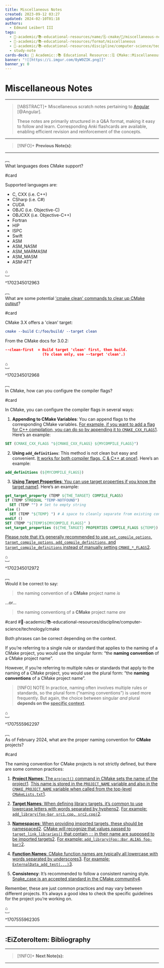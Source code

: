```yaml
---
title: Miscellaneous Notes
created: 2023-09-12 03:27
updated: 2024-02-10T01:18
authors:
  - Edmund Leibert III
tags:
  - 🔴-academic/📚-educational-resources/name/🗒️-cmake/🔖/miscellaneous-notes
  - 🔴-academic/📚-educational-resources/format/miscellaneous
  - 🔴-academic/📚-educational-resources/discipline/computer-science/technology/cmake
  - study-note
cards-deck: 🔴 Academic::📚 Educational Resource::🗒️ CMake::Miscellaneous Notes
banner: "![[https://i.imgur.com/8yW9ZIK.png]]"
banner_y: 0
---
```


#  Miscellaneous Notes

---

> [!ABSTRACT]+ 
> Miscellaneous scratch notes pertaining to [Angular](https://angular.dev/) [@Angular].
> 
> These notes are primarily structured in a Q&A format, making it easy to follow and learn. Corresponding Anki flashcards are available, enabling efficient revision and reinforcement of the concepts.

---

 > [!INFO]+
 > **Previous Note(s)**: 
 > 

---

﹇<br>
What languages does CMake support? 

#card 

Supported languages are:
- C, CXX (i.e. C++)
- CSharp (i.e. C#)
- CUDA
- OBJC (i.e. Objective-C)
- OBJCXX (i.e. Objective-C++)
- Fortran
- HIP
- ISPC
- Swift
- ASM
- ASM_NASM
- ASM_MARMASM
- ASM_MASM
- ASM-ATT

⌂
<br>﹈<br>^1702345012963


﹇<br>
What are some potential ['cmake clean' commands to clear up CMake output](https://stackoverflow.com/questions/9680420/looking-for-a-cmake-clean-command-to-clear-up-cmake-output)?

#card

CMake 3.X offers a 'clean' target:
```cmake
cmake --build C:/foo/build/ --target clean
```

From the CMake docs for 3.0.2:
```cmake
--clean-first  = Build target 'clean' first, then build.
                 (To clean only, use --target 'clean'.)
```

⌂
<br>﹈<br>^1702345012968


﹇<br>
In CMake, how can you configure the compiler flags?

#card 

In CMake, you can configure the compiler flags in several ways:

1. **Appending to CMake Variables**: You can append flags to the corresponding CMake variables. [For example, if you want to add a flag for C++ compilation, you can do so by appending it to `CMAKE_CXX_FLAGS`](https://stackoverflow.com/questions/11783932/how-do-i-add-a-linker-or-compile-flag-in-a-cmake-file)[1](https://stackoverflow.com/questions/11783932/how-do-i-add-a-linker-or-compile-flag-in-a-cmake-file). Here’s an example:
    
```cmake
SET (CMAKE_CXX_FLAGS "${CMAKE_CXX_FLAGS} ${MYCOMPILE_FLAGS}")
```
    
2. **Using `add_definitions`**: This method is not clean but easy and convenient. [It works for both compiler flags, C & C++ at once](https://stackoverflow.com/questions/11783932/how-do-i-add-a-linker-or-compile-flag-in-a-cmake-file)[1](https://stackoverflow.com/questions/11783932/how-do-i-add-a-linker-or-compile-flag-in-a-cmake-file). Here’s an example:
    
```cmake
add_definitions (${MYCOMPILE_FLAGS})
```
    
3. [**Using Target Properties**: You can use target properties if you know the target name](https://stackoverflow.com/questions/11783932/how-do-i-add-a-linker-or-compile-flag-in-a-cmake-file)[1](https://stackoverflow.com/questions/11783932/how-do-i-add-a-linker-or-compile-flag-in-a-cmake-file). Here’s an example:
    
```cmake
get_target_property (TEMP ${THE_TARGET} COMPILE_FLAGS)
if (TEMP STREQUAL "TEMP-NOTFOUND")  
  SET (TEMP "") # Set to empty string
else ()  
  SET (TEMP "${TEMP} ") # A space to cleanly separate from existing content
endif ()
SET (TEMP "${TEMP}${MYCOMPILE_FLAGS}" )
set_target_properties (${THE_TARGET} PROPERTIES COMPILE_FLAGS ${TEMP})
```
    

[Please note that it’s generally recommended to use `set_compile_options`, `target_compile_options`, `add_compile_definitions`, and `target_compile_definitions` instead of manually setting `CMAKE_*_FLAGS`](https://stackoverflow.com/questions/59107988/correct-way-to-handle-compiler-flags-when-using-cmake)[2](https://stackoverflow.com/questions/59107988/correct-way-to-handle-compiler-flags-when-using-cmake).

⌂
<br>﹈<br>^1702345012972

﹇<br>
Would it be correct to say:

> the naming convention of a **CMake** project name _is_

…or…

> the naming convention<u>s</u> of a **CMake** project name _are_

#card #🔴-academic/📚-educational-resources/discipline/computer-science/technology/cmake 

Both phrases can be correct depending on the context.

If you’re referring to a single rule or standard that applies to the naming of a CMake project, you would use the singular form: “the **naming convention** of a CMake project name”.

However, if you’re referring to multiple rules or standards that apply to the naming of a CMake project, you would use the plural form: “the **naming conventions** of a CMake project name”.

> [!INFO] NOTE
> In practice, naming often involves multiple rules or standards, so the plural form (“naming conventions”) is used more frequently. 
> But again, the choice between singular _and_ plural <b>depends on the <u>specific context</u></b>.

⌂
<br>﹈<br>^1707555962297


﹇<br>
As of February 2024, what are the proper naming convention for **CMake** projects?

#card 

The naming convention for CMake projects is not strictly defined, but there are some common practices:

1. [**Project Names**: The `project()` command in CMake sets the name of the project](https://cmake.org/cmake/help/latest/command/project.html)[1](https://cmake.org/cmake/help/latest/command/project.html). [This name is stored in the `PROJECT_NAME` variable and also in the `CMAKE_PROJECT_NAME` variable when called from the top-level `CMakeLists.txt`](https://cmake.org/cmake/help/latest/command/project.html)[1](https://cmake.org/cmake/help/latest/command/project.html).
    
2. [**Target Names**: When defining library targets, it’s common to use lowercase letters with words separated by hyphens](https://cmake.org/cmake/help/latest/command/project.html)[2](https://stackoverflow.com/questions/48524359/naming-convention-for-components-and-namespaces-in-cmake). [For example: `add_library(foo-bar src1.cpp, src2.cpp)`](https://cmake.org/cmake/help/latest/command/project.html)[2](https://stackoverflow.com/questions/48524359/naming-convention-for-components-and-namespaces-in-cmake).
    
3. [**Namespaces**: When providing imported targets, these should be namespaced](https://cmake.org/cmake/help/latest/command/project.html)[2](https://stackoverflow.com/questions/48524359/naming-convention-for-components-and-namespaces-in-cmake). [CMake will recognize that values passed to `target_link_libraries()` that contain `::` in their name are supposed to be imported targets](https://cmake.org/cmake/help/latest/command/project.html)[2](https://stackoverflow.com/questions/48524359/naming-convention-for-components-and-namespaces-in-cmake). [For example: `add_library(Foo::Bar ALIAS foo-bar)`](https://cmake.org/cmake/help/latest/command/project.html)[2](https://stackoverflow.com/questions/48524359/naming-convention-for-components-and-namespaces-in-cmake).
    
4. [**Function Names**: CMake function names are typically all lowercase with words separated by underscores](https://discourse.cmake.org/t/naming-conventions-for-cmake-functions/4615)[3](https://discourse.cmake.org/t/naming-conventions-for-cmake-functions/4615). [For example: `ExternalData_add_test(...)`](https://cmake.org/cmake/help/latest/command/project.html)[3](https://discourse.cmake.org/t/naming-conventions-for-cmake-functions/4615).
    
5. **Consistency**: It’s recommended to follow a consistent naming style. [Snake_case is an accepted standard in the CMake community](https://www.educative.io/courses/modern-cmake-for-cpp/naming-conventions)[4](https://www.educative.io/courses/modern-cmake-for-cpp/naming-conventions).
    

Remember, these are just common practices and may vary between different projects. It’s always a good idea to check the specific guidelines for the project you’re working on.

⌂
<br>﹈<br>^1707555962305


---

## :EiZoteroItem: Bibliography

---

> [!INFO]+
> **Next Note(s):**

---
